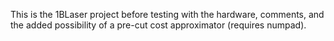 This is the 1BLaser project before testing with the hardware, comments, and
the added possibility of a pre-cut cost approximator (requires numpad).
